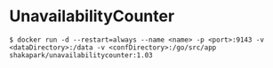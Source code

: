 # UnavailabilityCounter

~~~ shell
$ docker run -d --restart=always --name <name> -p <port>:9143 -v <dataDirectory>:/data -v <confDirectory>:/go/src/app shakapark/unavailabilitycounter:1.03
~~~
